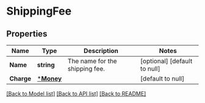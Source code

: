 # ShippingFee

## Properties
Name | Type | Description | Notes
------------ | ------------- | ------------- | -------------
**Name** | **string** | The name for the shipping fee. | [optional] [default to null]
**Charge** | [***Money**](Money.md) |  | [default to null]

[[Back to Model list]](../README.md#documentation-for-models) [[Back to API list]](../README.md#documentation-for-api-endpoints) [[Back to README]](../README.md)

